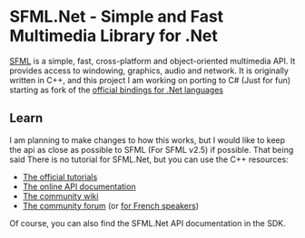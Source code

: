 # SFML.Net - Simple and Fast Multimedia Library for .Net

[SFML](https://www.sfml-dev.org) is a simple, fast, cross-platform and object-oriented multimedia API. It provides access to windowing, graphics, audio and network.
It is originally written in C++, and this project I am working on porting to C# (Just for fun) starting as fork of the [official bindings for .Net languages](https://github.com/SFML/SFML.Net)


## Learn
I am planning to make changes to how this works, but I would like to keep the api as close as possible to SFML (For SFML v2.5) if possible. That being said
There is no tutorial for SFML.Net, but you can use the C++ resources:
* [The official tutorials](https://www.sfml-dev.org/tutorials/)
* [The online API documentation](https://www.sfml-dev.org/documentation/)
* [The community wiki](https://github.com/SFML/SFML/wiki/)
* [The community forum](https://en.sfml-dev.org/forums/) (or [for French speakers](https://fr.sfml-dev.org/forums/))

Of course, you can also find the SFML.Net API documentation in the SDK.


